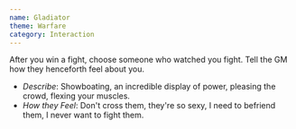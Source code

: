 ```yaml
---
name: Gladiator
theme: Warfare
category: Interaction
---
```


After you win a fight, choose someone who watched you fight. Tell the GM how they henceforth feel about you. 

* *Describe*: Showboating, an incredible display of power, pleasing the crowd, flexing your muscles.
* *How they Feel*: Don't cross them, they're so sexy, I need to befriend them, I never want to fight them.